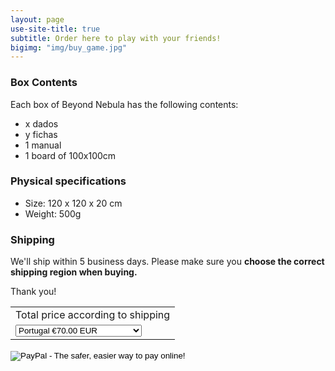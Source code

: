 ```yaml
---
layout: page
use-site-title: true
subtitle: Order here to play with your friends!
bigimg: "img/buy_game.jpg"
---
```


### Box Contents
Each box of Beyond Nebula has the following contents:

- x dados
- y fichas
- 1 manual
- 1 board of 100x100cm

### Physical specifications

- Size: 120 x 120 x 20 cm
- Weight: 500g

### Shipping

We'll ship within 5 business days.
Please make sure you **choose the correct shipping region when buying.**

Thank you!


<form action="https://www.paypal.com/cgi-bin/webscr" method="post" target="_top">
<input type="hidden" name="cmd" value="_s-xclick">
<input type="hidden" name="hosted_button_id" value="U8NW3WZYB7YTS">
<table>
<tr><td><input type="hidden" name="on0" value="Total price according to shipping">Total price according to shipping</td></tr><tr><td><select name="os0">
  <option value="Portugal">Portugal €70.00 EUR</option>
  <option value="Europe">Europe €80.00 EUR</option>
  <option value="Rest of the World">Rest of the World €90.00 EUR</option>
</select> </td></tr>
</table>
<input type="hidden" name="currency_code" value="EUR">
<input type="image" src="https://www.paypalobjects.com/en_US/i/btn/btn_buynowCC_LG.gif" border="0" name="submit" alt="PayPal - The safer, easier way to pay online!">
<img alt="" border="0" src="https://www.paypalobjects.com/en_US/i/scr/pixel.gif" width="1" height="1">
</form>
